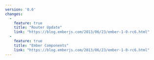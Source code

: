 ```yaml
---
version: '0.6'
changes:
  -
    feature: true
    title: "Router Update"
    link: "https://blog.emberjs.com/2013/06/23/ember-1-0-rc6.html"
  -
    feature: true
    title: "Ember Components"
    link: "https://blog.emberjs.com/2013/06/23/ember-1-0-rc6.html"
---
```

